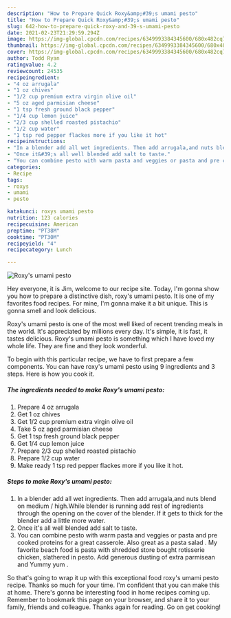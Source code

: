 ```yaml
---
description: "How to Prepare Quick Roxy&amp;#39;s umami pesto"
title: "How to Prepare Quick Roxy&amp;#39;s umami pesto"
slug: 642-how-to-prepare-quick-roxy-and-39-s-umami-pesto
date: 2021-02-23T21:29:59.294Z
image: https://img-global.cpcdn.com/recipes/6349993384345600/680x482cq70/roxys-umami-pesto-recipe-main-photo.jpg
thumbnail: https://img-global.cpcdn.com/recipes/6349993384345600/680x482cq70/roxys-umami-pesto-recipe-main-photo.jpg
cover: https://img-global.cpcdn.com/recipes/6349993384345600/680x482cq70/roxys-umami-pesto-recipe-main-photo.jpg
author: Todd Ryan
ratingvalue: 4.2
reviewcount: 24535
recipeingredient:
- "4 oz arrugala"
- "1 oz chives"
- "1/2 cup premium extra virgin olive oil"
- "5 oz aged parmisian cheese"
- "1 tsp fresh ground black pepper"
- "1/4 cup lemon juice"
- "2/3 cup shelled roasted pistachio"
- "1/2 cup water"
- "1 tsp red pepper flackes more if you like it hot"
recipeinstructions:
- "In a blender add all wet ingredients. Then add arrugala,and nuts blend  on medium / high.While blender is running add rest of ingredients through the opening on the cover of the blender. If it gets to thick for the blender add a little more water."
- "Once it&#39;s all well blended add salt to taste."
- "You can combine pesto with warm pasta and veggies or pasta and pre cooked  proteins for a great casserole. Also great as a pasta salad . My favorite beach food is pasta with shredded store bought rotisserie chicken, slathered in pesto. Add generous dusting of extra parmisean and Yummy yum ."
categories:
- Recipe
tags:
- roxys
- umami
- pesto

katakunci: roxys umami pesto 
nutrition: 123 calories
recipecuisine: American
preptime: "PT38M"
cooktime: "PT30M"
recipeyield: "4"
recipecategory: Lunch

---
```



![Roxy&#39;s umami pesto](https://img-global.cpcdn.com/recipes/6349993384345600/680x482cq70/roxys-umami-pesto-recipe-main-photo.jpg)

Hey everyone, it is Jim, welcome to our recipe site. Today, I'm gonna show you how to prepare a distinctive dish, roxy&#39;s umami pesto. It is one of my favorites food recipes. For mine, I'm gonna make it a bit unique. This is gonna smell and look delicious.

Roxy&#39;s umami pesto is one of the most well liked of recent trending meals in the world. It's appreciated by millions every day. It's simple, it is fast, it tastes delicious. Roxy&#39;s umami pesto is something which I have loved my whole life. They are fine and they look wonderful.




To begin with this particular recipe, we have to first prepare a few components. You can have roxy&#39;s umami pesto using 9 ingredients and 3 steps. Here is how you cook it.

<!--inarticleads1-->

##### The ingredients needed to make Roxy&#39;s umami pesto:

1. Prepare 4 oz arrugala
1. Get 1 oz chives
1. Get 1/2 cup premium extra virgin olive oil
1. Take 5 oz aged parmisian cheese
1. Get 1 tsp fresh ground black pepper
1. Get 1/4 cup lemon juice
1. Prepare 2/3 cup shelled roasted pistachio
1. Prepare 1/2 cup water
1. Make ready 1 tsp red pepper flackes more if you like it hot.




<!--inarticleads2-->

##### Steps to make Roxy&#39;s umami pesto:

1. In a blender add all wet ingredients. Then add arrugala,and nuts blend  on medium / high.While blender is running add rest of ingredients through the opening on the cover of the blender. If it gets to thick for the blender add a little more water.
1. Once it&#39;s all well blended add salt to taste.
1. You can combine pesto with warm pasta and veggies or pasta and pre cooked  proteins for a great casserole. Also great as a pasta salad . My favorite beach food is pasta with shredded store bought rotisserie chicken, slathered in pesto. Add generous dusting of extra parmisean and Yummy yum .




So that's going to wrap it up with this exceptional food roxy&#39;s umami pesto recipe. Thanks so much for your time. I'm confident that you can make this at home. There's gonna be interesting food in home recipes coming up. Remember to bookmark this page on your browser, and share it to your family, friends and colleague. Thanks again for reading. Go on get cooking!
